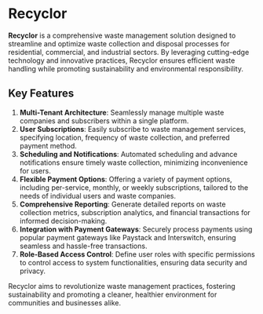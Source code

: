 # Recyclor

**Recyclor** is a comprehensive waste management solution designed to streamline and optimize waste collection and disposal processes for residential, commercial, and industrial sectors. By leveraging cutting-edge technology and innovative practices, Recyclor ensures efficient waste handling while promoting sustainability and environmental responsibility.

## Key Features

1. **Multi-Tenant Architecture**: Seamlessly manage multiple waste companies and subscribers within a single platform.
2. **User Subscriptions**: Easily subscribe to waste management services, specifying location, frequency of waste collection, and preferred payment method.
3. **Scheduling and Notifications**: Automated scheduling and advance notifications ensure timely waste collection, minimizing inconvenience for users.
4. **Flexible Payment Options**: Offering a variety of payment options, including per-service, monthly, or weekly subscriptions, tailored to the needs of individual users and waste companies.
5. **Comprehensive Reporting**: Generate detailed reports on waste collection metrics, subscription analytics, and financial transactions for informed decision-making.
6. **Integration with Payment Gateways**: Securely process payments using popular payment gateways like Paystack and Interswitch, ensuring seamless and hassle-free transactions.
7. **Role-Based Access Control**: Define user roles with specific permissions to control access to system functionalities, ensuring data security and privacy.

Recyclor aims to revolutionize waste management practices, fostering sustainability and promoting a cleaner, healthier environment for communities and businesses alike.
